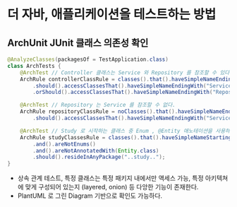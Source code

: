 # 더 자바, 애플리케이션을 테스트하는 방법

## ArchUnit JUnit 클래스 의존성 확인

```java
@AnalyzeClasses(packagesOf = TestApplication.class)
class ArchTests {
    @ArchTest // Controller 클래스는 Service 와 Repository 를 참조할 수 있다.
    ArchRule controllerClassRule = classes().that().haveSimpleNameEndingWith("Controller")
        .should().accessClassesThat().haveSimpleNameEndingWith("Service")
        .orShould().accessClassesThat().haveSimpleNameEndingWith("Repository");

    @ArchTest // Repository 는 Service 를 참조할 수 없다.
    ArchRule repositoryClassRule = noClasses().that().haveSimpleNameEndingWith("Repository")
        .should().accessClassesThat().haveSimpleNameEndingWith("Service");

    @ArchTest // Study 로 시작하는 클래스 중 Enum , @Entity 애노테이션을 사용하지 않은 클래스는 study 패키지 내에 존재해야 한다.
    ArchRule studyClassesRule = classes().that().haveSimpleNameStartingWith("Study")
        .and().areNotEnums()
        .and().areNotAnnotatedWith(Entity.class)
        .should().resideInAnyPackage("..study..");
}
```

- 상속 관계 테스트, 특정 클래스는 특정 패키지 내에서만 액세스 가능, 특정 아키텍쳐에 맞게 구성되어 있는지 (layered, onion) 등 다앙한 기능이 존재한다.
- PlantUML 로 그린 Diagram 기반으로 확인도 가능하다.